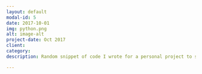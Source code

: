 ```yaml
---
layout: default
modal-id: 5
date: 2017-10-01
img: python.png
alt: image-alt
project-date: Oct 2017
client: 
category: 
description: Random snippet of code I wrote for a personal project to scrape data from the Gun Violence Archive using Python and the BeautifulSoup library. This code runs every day and picks up any new incidents. 

---
```

